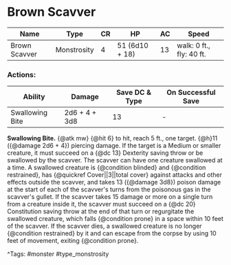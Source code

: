 # Brown Scavver

| Name | Type | CR | HP | AC | Speed |
|------|------|----|----|----|-------|
| Brown Scavver | Monstrosity | 4 | 51 (6d10 + 18) | 13 | walk: 0 ft., fly: 40 ft. |

### Actions:

| Ability | Damage | Save DC & Type | On Successful Save |
|---------|--------|----------------|--------------------|
| Swallowing Bite | 2d6 + 4 + 3d8 | 13 | - |


**Swallowing Bite.** {@atk mw} {@hit 6} to hit, reach 5 ft., one target. {@h}11 ({@damage 2d6 + 4}) piercing damage. If the target is a Medium or smaller creature, it must succeed on a {@dc 13} Dexterity saving throw or be swallowed by the scavver. The scavver can have one creature swallowed at a time. A swallowed creature is {@condition blinded} and {@condition restrained}, has {@quickref Cover||3||total cover} against attacks and other effects outside the scavver, and takes 13 ({@damage 3d8}) poison damage at the start of each of the scavver's turns from the poisonous gas in the scavver's gullet. If the scavver takes 15 damage or more on a single turn from a creature inside it, the scavver must succeed on a {@dc 20} Constitution saving throw at the end of that turn or regurgitate the swallowed creature, which falls {@condition prone} in a space within 10 feet of the scavver. If the scavver dies, a swallowed creature is no longer {@condition restrained} by it and can escape from the corpse by using 10 feet of movement, exiting {@condition prone}.

^Tags: #monster #type_monstrosity